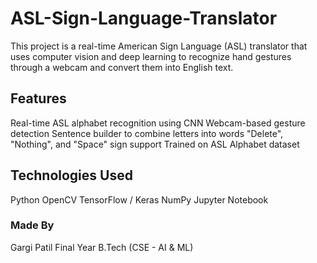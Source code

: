 # ASL-Sign-Language-Translator
This project is a real-time American Sign Language (ASL) translator that uses computer vision and deep learning to recognize hand gestures through a webcam and convert them into English text.

## Features
Real-time ASL alphabet recognition using CNN
Webcam-based gesture detection
Sentence builder to combine letters into words
"Delete", "Nothing", and "Space" sign support
Trained on ASL Alphabet dataset

## Technologies Used
Python
OpenCV
TensorFlow / Keras
NumPy
Jupyter Notebook

### Made By
Gargi Patil
Final Year B.Tech (CSE - AI & ML)
